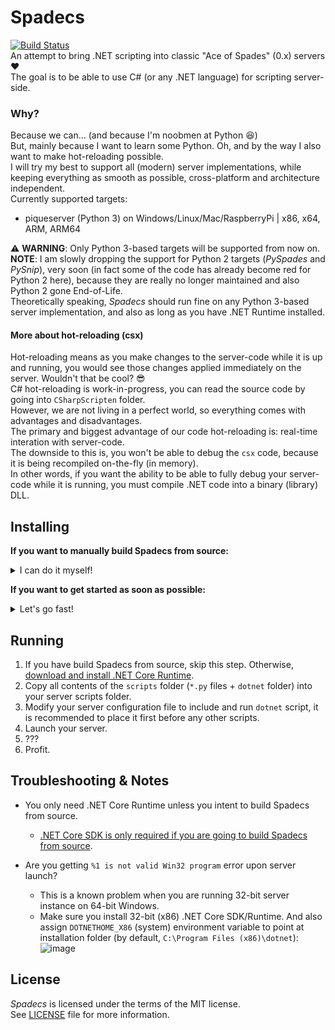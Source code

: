 # Spadecs
[![Build Status](https://github.com/Conticop/Spadecs/workflows/CI/badge.svg?branch=master)](https://github.com/Conticop/Spadecs/commits/master)  
An attempt to bring .NET scripting into classic "Ace of Spades" (0.x) servers ❤️  
The goal is to be able to use C# (or any .NET language) for scripting server-side.  

### Why?
Because we can... (and because I'm noobmen at Python 😆)  
But, mainly because I want to learn some Python. Oh, and by the way I also want to make hot-reloading possible.  
I will try my best to support all (modern) server implementations, while keeping everything as smooth as possible, cross-platform and architecture independent.  
Currently supported targets:  
- piqueserver (Python 3) on Windows/Linux/Mac/RaspberryPi | x86, x64, ARM, ARM64

⚠️ **WARNING**: Only Python 3-based targets will be supported from now on.
**NOTE**: I am slowly dropping the support for Python 2 targets (*PySpades* and *PySnip*), very soon (in fact some of the code has already become red for Python 2 here), because they are really no longer maintained and also Python 2 gone End-of-Life.  
Theoretically speaking, *Spadecs* should run fine on any Python 3-based server implementation, and also as long as you have .NET Runtime installed.  

#### More about hot-reloading (csx)
Hot-reloading means as you make changes to the server-code while it is up and running, you would see those changes applied immediately on the server. Wouldn't that be cool? 😎  
C# hot-reloading is work-in-progress, you can read the source code by going into `CSharpScripten` folder.  
However, we are not living in a perfect world, so everything comes with advantages and disadvantages.  
The primary and biggest advantage of our code hot-reloading is: real-time interation with server-code.  
The downside to this is, you won't be able to debug the `csx` code, because it is being recompiled on-the-fly (in memory).  
In other words, if you want the ability to be able to fully debug your server-code while it is running, you must compile .NET code into a binary (library) DLL.  

## Installing
**If you want to manually build Spadecs from source:**
<details>
  <summary>I can do it myself!</summary>

  ### Building
  1. Install .NET Core SDK (3.0 or higher), [using latest available is highly recommended](https://dotnet.microsoft.com/download/dotnet-core).
  2. [Download](https://github.com/Conticop/Spadecs/archive/master.zip) **or** Clone the repository (using `git clone https://github.com/Conticop/Spadecs`).
     * If you choose to download via zip: After downloading, extract the zip archive to preferable location, and open a command prompt (Terminal) inside the folder.
     * If you choose to clone: After cloning, open the folder (`cd Spadecs`).
  3. Run `dotnet build Spadecs`.

  If there are no errors, the output binaries shall be located in a new [`dotnet` folder under scripts](/scripts).  
  If you made it this far, you are ready to proceed to [Running section](#running).
</details>

**If you want to get started as soon as possible:**
<details>
  <summary>Let's go fast!</summary>

  ### Steps
  1. [Download the latest precompiled release](https://github.com/Conticop/Spadecs/releases/latest) for your system.

  Jump to [Running section](#running).
</details>

## Running
1. If you have build Spadecs from source, skip this step. Otherwise, [download and install .NET Core Runtime](https://dotnet.microsoft.com/download/dotnet-core/current/runtime).
2. Copy all contents of the `scripts` folder (`*.py` files + `dotnet` folder) into your server scripts folder.
3. Modify your server configuration file to include and run `dotnet` script, it is recommended to place it first before any other scripts.
4. Launch your server.
5. ???
6. Profit.

## Troubleshooting & Notes
- You only need .NET Core Runtime unless you intent to build Spadecs from source.  
    * [.NET Core SDK is only required if you are going to build Spadecs from source](https://dotnet.microsoft.com/download).  

- Are you getting `%1 is not valid Win32 program` error upon server launch?  
    * This is a known problem when you are running 32-bit server instance on 64-bit Windows.  
    * Make sure you install 32-bit (x86) .NET Core SDK/Runtime. And also assign `DOTNETHOME_X86` (system) environment variable to point at installation folder (by default, `C:\Program Files (x86)\dotnet`):  
    ![image](https://user-images.githubusercontent.com/58798963/74741057-6dc02800-525c-11ea-9af3-b85bd5daa4ec.png)

## License
*Spadecs* is licensed under the terms of the MIT license.  
See [LICENSE](/LICENSE) file for more information.
